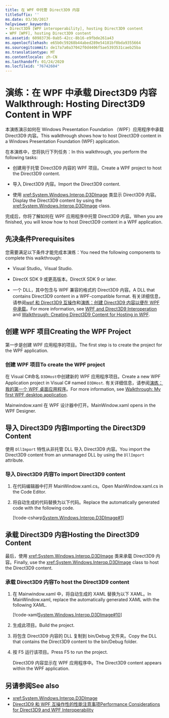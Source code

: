 ```yaml
---
title: 在 WPF 中托管 Direct3D9 内容
titleSuffix: ''
ms.date: 03/30/2017
helpviewer_keywords:
- Direct3D9 [WPF interoperability], hosting Direct3D9 content
- WPF [WPF], hosting Direct3D9 content
ms.assetid: 60983736-0ab5-42cc-8b16-e9fbde261a43
ms.openlocfilehash: e65b0c59268b44abed289e54181bf0bda9355664
ms.sourcegitcommit: de17a7a0a37042f0d4406f5ae5393531caeb25ba
ms.translationtype: MT
ms.contentlocale: zh-CN
ms.lasthandoff: 01/24/2020
ms.locfileid: "76742604"
---
```

# <a name="walkthrough-hosting-direct3d9-content-in-wpf"></a><span data-ttu-id="feb63-102">演练：在 WPF 中承载 Direct3D9 内容</span><span class="sxs-lookup"><span data-stu-id="feb63-102">Walkthrough: Hosting Direct3D9 Content in WPF</span></span>

<span data-ttu-id="feb63-103">本演练演示如何在 Windows Presentation Foundation （WPF）应用程序中承载 Direct3D9 内容。</span><span class="sxs-lookup"><span data-stu-id="feb63-103">This walkthrough shows how to host Direct3D9 content in a Windows Presentation Foundation (WPF) application.</span></span>

<span data-ttu-id="feb63-104">在本演练中，您将执行下列任务：</span><span class="sxs-lookup"><span data-stu-id="feb63-104">In this walkthrough, you perform the following tasks:</span></span>

- <span data-ttu-id="feb63-105">创建用于托管 Direct3D9 内容的 WPF 项目。</span><span class="sxs-lookup"><span data-stu-id="feb63-105">Create a WPF project to host the Direct3D9 content.</span></span>

- <span data-ttu-id="feb63-106">导入 Direct3D9 内容。</span><span class="sxs-lookup"><span data-stu-id="feb63-106">Import the Direct3D9 content.</span></span>

- <span data-ttu-id="feb63-107">使用 <xref:System.Windows.Interop.D3DImage> 类显示 Direct3D9 内容。</span><span class="sxs-lookup"><span data-stu-id="feb63-107">Display the Direct3D9 content by using the <xref:System.Windows.Interop.D3DImage> class.</span></span>

 <span data-ttu-id="feb63-108">完成后，你将了解如何在 WPF 应用程序中托管 Direct3D9 内容。</span><span class="sxs-lookup"><span data-stu-id="feb63-108">When you are finished, you will know how to host Direct3D9 content in a WPF application.</span></span>

## <a name="prerequisites"></a><span data-ttu-id="feb63-109">先决条件</span><span class="sxs-lookup"><span data-stu-id="feb63-109">Prerequisites</span></span>

<span data-ttu-id="feb63-110">您需要满足以下条件才能完成本演练：</span><span class="sxs-lookup"><span data-stu-id="feb63-110">You need the following components to complete this walkthrough:</span></span>

- <span data-ttu-id="feb63-111">Visual Studio。</span><span class="sxs-lookup"><span data-stu-id="feb63-111">Visual Studio.</span></span>

- <span data-ttu-id="feb63-112">DirectX SDK 9 或更高版本。</span><span class="sxs-lookup"><span data-stu-id="feb63-112">DirectX SDK 9 or later.</span></span>

- <span data-ttu-id="feb63-113">一个 DLL，其中包含与 WPF 兼容的格式的 Direct3D9 内容。</span><span class="sxs-lookup"><span data-stu-id="feb63-113">A DLL that contains Direct3D9 content in a WPF-compatible format.</span></span> <span data-ttu-id="feb63-114">有关详细信息，请参阅[wpf 和 Direct3D9 互操作](wpf-and-direct3d9-interoperation.md)和[演练：创建 Direct3D9 内容以便在 WPF 中承载](walkthrough-creating-direct3d9-content-for-hosting-in-wpf.md)。</span><span class="sxs-lookup"><span data-stu-id="feb63-114">For more information, see [WPF and Direct3D9 Interoperation](wpf-and-direct3d9-interoperation.md) and [Walkthrough: Creating Direct3D9 Content for Hosting in WPF](walkthrough-creating-direct3d9-content-for-hosting-in-wpf.md).</span></span>

## <a name="creating-the-wpf-project"></a><span data-ttu-id="feb63-115">创建 WPF 项目</span><span class="sxs-lookup"><span data-stu-id="feb63-115">Creating the WPF Project</span></span>

<span data-ttu-id="feb63-116">第一步是创建 WPF 应用程序的项目。</span><span class="sxs-lookup"><span data-stu-id="feb63-116">The first step is to create the project for the WPF application.</span></span>

### <a name="to-create-the-wpf-project"></a><span data-ttu-id="feb63-117">创建 WPF 项目</span><span class="sxs-lookup"><span data-stu-id="feb63-117">To create the WPF project</span></span>

<span data-ttu-id="feb63-118">在 Visual C#命名 `D3DHost`中创建新的 WPF 应用程序项目。</span><span class="sxs-lookup"><span data-stu-id="feb63-118">Create a new WPF Application project in Visual C# named `D3DHost`.</span></span> <span data-ttu-id="feb63-119">有关详细信息，请参阅[演练：我的第一个 WPF 桌面应用程序](../getting-started/walkthrough-my-first-wpf-desktop-application.md)。</span><span class="sxs-lookup"><span data-stu-id="feb63-119">For more information, see [Walkthrough: My first WPF desktop application](../getting-started/walkthrough-my-first-wpf-desktop-application.md).</span></span>

<span data-ttu-id="feb63-120">Mainwindow.xaml 在 WPF 设计器中打开。</span><span class="sxs-lookup"><span data-stu-id="feb63-120">MainWindow.xaml opens in the WPF Designer.</span></span>

## <a name="importing-the-direct3d9-content"></a><span data-ttu-id="feb63-121">导入 Direct3D9 内容</span><span class="sxs-lookup"><span data-stu-id="feb63-121">Importing the Direct3D9 Content</span></span>

<span data-ttu-id="feb63-122">使用 `DllImport` 特性从非托管 DLL 导入 Direct3D9 内容。</span><span class="sxs-lookup"><span data-stu-id="feb63-122">You import the Direct3D9 content from an unmanaged DLL by using the `DllImport` attribute.</span></span>

### <a name="to-import-direct3d9-content"></a><span data-ttu-id="feb63-123">导入 Direct3D9 内容</span><span class="sxs-lookup"><span data-stu-id="feb63-123">To import Direct3D9 content</span></span>

1. <span data-ttu-id="feb63-124">在代码编辑器中打开 MainWindow.xaml.cs。</span><span class="sxs-lookup"><span data-stu-id="feb63-124">Open MainWindow.xaml.cs in the Code Editor.</span></span>

2. <span data-ttu-id="feb63-125">将自动生成的代码替换为以下代码。</span><span class="sxs-lookup"><span data-stu-id="feb63-125">Replace the automatically generated code with the following code.</span></span>

    [!code-csharp[System.Windows.Interop.D3DImage#1](~/samples/snippets/csharp/VS_Snippets_Wpf/System.Windows.Interop.D3DImage/CS/window1.xaml.cs#1)]

## <a name="hosting-the-direct3d9-content"></a><span data-ttu-id="feb63-126">承载 Direct3D9 内容</span><span class="sxs-lookup"><span data-stu-id="feb63-126">Hosting the Direct3D9 Content</span></span>

<span data-ttu-id="feb63-127">最后，使用 <xref:System.Windows.Interop.D3DImage> 类来承载 Direct3D9 内容。</span><span class="sxs-lookup"><span data-stu-id="feb63-127">Finally, use the <xref:System.Windows.Interop.D3DImage> class to host the Direct3D9 content.</span></span>

### <a name="to-host-the-direct3d9-content"></a><span data-ttu-id="feb63-128">承载 Direct3D9 内容</span><span class="sxs-lookup"><span data-stu-id="feb63-128">To host the Direct3D9 content</span></span>

1. <span data-ttu-id="feb63-129">在 Mainwindow.xaml 中，将自动生成的 XAML 替换为以下 XAML。</span><span class="sxs-lookup"><span data-stu-id="feb63-129">In MainWindow.xaml, replace the automatically generated XAML with the following XAML.</span></span>

    [!code-xaml[System.Windows.Interop.D3DImage#10](~/samples/snippets/csharp/VS_Snippets_Wpf/System.Windows.Interop.D3DImage/CS/window1.xaml#10)]

2. <span data-ttu-id="feb63-130">生成此项目。</span><span class="sxs-lookup"><span data-stu-id="feb63-130">Build the project.</span></span>

3. <span data-ttu-id="feb63-131">将包含 Direct3D9 内容的 DLL 复制到 bin/Debug 文件夹。</span><span class="sxs-lookup"><span data-stu-id="feb63-131">Copy the DLL that contains the Direct3D9 content to the bin/Debug folder.</span></span>

4. <span data-ttu-id="feb63-132">按 F5 运行该项目。</span><span class="sxs-lookup"><span data-stu-id="feb63-132">Press F5 to run the project.</span></span>

    <span data-ttu-id="feb63-133">Direct3D9 内容显示在 WPF 应用程序中。</span><span class="sxs-lookup"><span data-stu-id="feb63-133">The Direct3D9 content appears within the WPF application.</span></span>

## <a name="see-also"></a><span data-ttu-id="feb63-134">另请参阅</span><span class="sxs-lookup"><span data-stu-id="feb63-134">See also</span></span>

- <xref:System.Windows.Interop.D3DImage>
- [<span data-ttu-id="feb63-135">Direct3D9 和 WPF 互操作性的性能注意事项</span><span class="sxs-lookup"><span data-stu-id="feb63-135">Performance Considerations for Direct3D9 and WPF Interoperability</span></span>](performance-considerations-for-direct3d9-and-wpf-interoperability.md)
